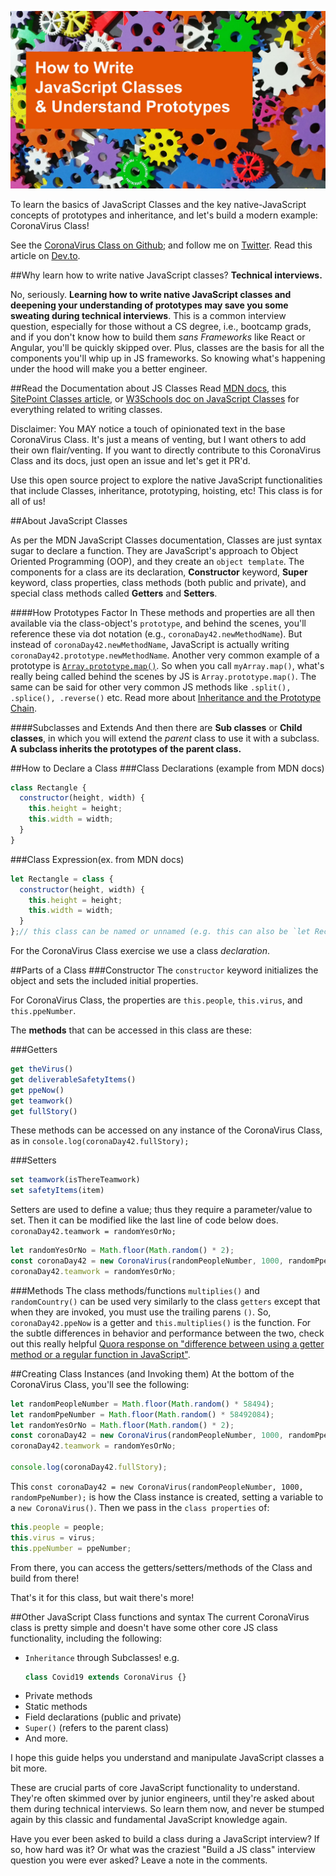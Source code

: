 ![Header image of gears turning](colorful-toothed-wheels-171198-copy.jpg)

To learn the basics of JavaScript Classes and the key native-JavaScript concepts of prototypes and inheritance, and let's build a modern example: CoronaVirus Class!

See the [CoronaVirus Class on Github](http://github.com/catperry); and follow me on [Twitter](https://twitter.com/catperry_). Read this article on [Dev.to](https://dev.to/catperry/javascript-classes-prototyping-using-a-coronavirus-class-33c6).

##Why learn how to write native JavaScript classes? 
**Technical interviews.**

No, seriously. **Learning how to write native JavaScript classes and deepening your understanding of prototypes may save you some sweating during technical interviews**. This is a common interview question, especially for those without a CS degree, i.e., bootcamp grads, and if you don't know how to build them *sans Frameworks* like React or Angular, you'll be quickly skipped over. Plus, classes are the basis for all the components you'll whip up in JS frameworks. So knowing what's happening under the hood will make you a better engineer.

##Read the Documentation about JS Classes
Read [MDN docs](https://developer.mozilla.org/en-US/docs/Web/JavaScript/Reference/Classes), this [SitePoint Classes article](https://www.sitepoint.com/javascript-private-class-fields/), or [W3Schools doc on JavaScript Classes](https://www.w3schools.com/js/js_classes.asp) for everything related to writing classes.

Disclaimer: You MAY notice a touch of opinionated text in the base CoronaVirus Class. It's just a means of venting, but I want others to add their  own flair/venting. If you want to directly contribute to this CoronaVirus Class and its docs, just open an issue and let's get it PR'd.

Use this open source project to explore the native JavaScript functionalities that include Classes, inheritance, prototyping, hoisting, etc! This class is for all of us!


##About JavaScript Classes

As per the MDN JavaScript Classes documentation, Classes are just syntax sugar to declare a function. They are JavaScript's approach to Object Oriented Programming (OOP), and they create an `object template`. The components for a class are its declaration, **Constructor** keyword,  **Super** keyword, class properties, class methods (both public and private), and special class methods called **Getters** and **Setters**. 

####How Prototypes Factor In
These methods and properties are all then available via the class-object's `prototype`, and behind the scenes, you'll reference these via dot notation (e.g., `coronaDay42.newMethodName`). But instead of `coronaDay42.newMethodName`, JavaScript is actually writing `coronaDay42.prototype.newMethodName`. Another very common example of a prototype is [`Array.prototype.map()`](https://developer.mozilla.org/en-US/docs/Web/JavaScript/Reference/Global_Objects/Array/map). So when you call `myArray.map()`, what's really being called behind the scenes by JS is `Array.prototype.map()`. The same can be said for other very common JS methods like `.split(), .splice(), .reverse()` etc. Read more about [Inheritance and the Prototype Chain](https://developer.mozilla.org/en-US/docs/Web/JavaScript/Inheritance_and_the_prototype_chain).

####Subclasses and Extends
 And then there are **Sub classes** or **Child classes**, in which you will extend the *parent* class to use it with a subclass. **A subclass inherits the prototypes of the parent class.**

##How to Declare a Class
###Class Declarations (example from MDN docs)
```javascript
class Rectangle {
  constructor(height, width) {
    this.height = height;
    this.width = width;
  }
}
```
###Class Expression(ex. from MDN docs)
```javascript
let Rectangle = class { 
  constructor(height, width) {
    this.height = height;
    this.width = width;
  }
};// this class can be named or unnamed (e.g. this can also be `let Rectangle = class RectangleFactory {}`)
```
For the CoronaVirus Class exercise we use a class *declaration*. 

##Parts of a Class
###Constructor
The `constructor` keyword initializes the object and sets the included initial properties. 

For CoronaVirus Class, the properties are `this.people`, `this.virus`, and `this.ppeNumber`.

The **methods** that can be accessed in this class are these:

###Getters
```javascript
get theVirus()
get deliverableSafetyItems()
get ppeNow()
get teamwork()
get fullStory()
```

These methods can be accessed on any instance of the CoronaVirus Class, as in `console.log(coronaDay42.fullStory);` 

###Setters
```javascript
set teamwork(isThereTeamwork)
set safetyItems(item)
```

Setters are used to define a value; thus they require a parameter/value to set. Then it can be modified like the last line of code below does. `coronaDay42.teamwork = randomYesOrNo;`
```javascript
let randomYesOrNo = Math.floor(Math.random() * 2);
const coronaDay42 = new CoronaVirus(randomPeopleNumber, 1000, randomPpeNumber);
coronaDay42.teamwork = randomYesOrNo;
```

###Methods
The class methods/functions `multiplies()` and `randomCountry()` can be used very similarly to the class `getters` except that when they are invoked, you must use the trailing parens `()`. So, `coronaDay42.ppeNow` is a getter and `this.multiplies()` is the function. For the subtle differences in behavior and performance between the two, check out this really helpful [Quora response on "difference between using a getter method or a regular function in JavaScript"](https://www.quora.com/What-is-the-difference-between-using-a-getter-method-or-a-regular-function-in-JavaScript).

##Creating Class Instances (and Invoking them)
At the bottom of the CoronaVirus Class, you'll see the following: 
```javascript
let randomPeopleNumber = Math.floor(Math.random() * 58494);
let randomPpeNumber = Math.floor(Math.random() * 58492084);
let randomYesOrNo = Math.floor(Math.random() * 2);
const coronaDay42 = new CoronaVirus(randomPeopleNumber, 1000, randomPpeNumber);
coronaDay42.teamwork = randomYesOrNo;

console.log(coronaDay42.fullStory);
```

This `const coronaDay42 = new CoronaVirus(randomPeopleNumber, 1000, randomPpeNumber);` is how the Class instance is created, setting a variable to a `new CoronaVirus()`. Then we pass in the `class properties` of: 
```javascript
this.people = people;
this.virus = virus;
this.ppeNumber = ppeNumber;
``` 

From there, you can access the getters/setters/methods of the Class and build from there!

That's it for this class, but wait there's more! 

##Other JavaScript Class functions and syntax
The current CoronaVirus class is pretty simple and doesn't have some other core JS class functionality, including the following:
- `Inheritance` through Subclasses! e.g. 
  ```javascript
  class Covid19 extends CoronaVirus {}
  ```
- Private methods
- Static methods
- Field declarations (public and private)
- `Super()` (refers to the parent class)
- And more.

I hope this guide helps you understand and manipulate JavaScript classes a bit more. 

These are crucial parts of core JavaScript functionality to understand. They're often skimmed over by junior engineers, until they're asked about them during technical interviews. So learn them now, and never be stumped again by this classic and fundamental JavaScript knowledge again.  

Have you ever been asked to build a class during a JavaScript interview? If so, how hard was it? Or what was the craziest "Build a JS class" interview question you were ever asked? Leave a note in the comments.